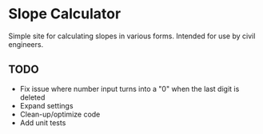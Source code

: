 # Slope Calculator

Simple site for calculating slopes in various forms.
Intended for use by civil engineers.

## TODO
- Fix issue where number input turns into a "0" when the last digit is deleted
- Expand settings
- Clean-up/optimize code
- Add unit tests
